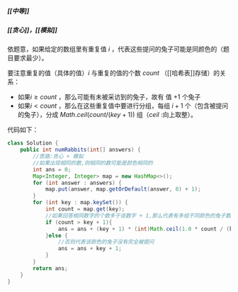 ##### [[中等]]
##### [[贪心]]，[[模拟]]

依题意，如果给定的数组里有重复值 $i$ ，代表这些提问的兔子可能是同颜色的（题目要求最少）。

要注意重复的值（具体的值）$i$ 与重复的值的个数 $count$ （[[哈希表]]存储）的关系：
- 如果$i \geqslant count$ ，那么可能有未被采访到的兔子，故有 值 $+1$ 个兔子
- 如果$i \lt count$ ，那么在这些重复值中要进行分组，每组 $i + 1$ 个（包含被提问的兔子），分成 $Math.ceil(count / (key + 1))$ 组（$ceil$ :向上取整）。

代码如下：
```java
class Solution {
	public int numRabbits(int[] answers) {
		//思路:贪心 + 模拟
		//如果出现相同的数,则相同的数可能是颜色相同的
		int ans = 0;
		Map<Integer, Integer> map = new HashMap<>();
		for (int answer : answers) {
			map.put(answer, map.getOrDefault(answer, 0) + 1);
		}
		for (int key : map.keySet()) {
			int count = map.get(key);
			//如果回答相同数字的个数多于该数字 + 1,那么代表有多组不同颜色的兔子数相同,故要对相同数字要进行分组
			if (count > key + 1){
				ans = ans + (key + 1) * (int)Math.ceil(1.0 * count / (key + 1));
			}else {
				//否则代表该颜色的兔子没有完全被提问
				ans = ans + key + 1;
			}
		}
		return ans;
	}
}
```